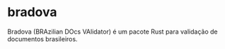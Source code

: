 # bradova
Bradova (BRAzilian DOcs VAlidator) é um pacote Rust para validação de documentos brasileiros.
